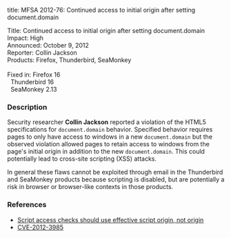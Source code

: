 title: MFSA 2012-76: Continued access to initial origin after setting document.domain

<p>
<span class="label">Title:</span>      Continued access to initial origin after
setting document.domain<br/>
<span class="label">Impact:</span>     High<br/>
<span class="label">Announced:</span>  October 9, 2012<br/>
<span class="label">Reporter:</span>   Collin Jackson<br/>
<span class="label">Products:</span>   Firefox, Thunderbird, SeaMonkey<br/>
<br/>
<span class="label">Fixed in:</span>   Firefox 16<br/>
<span class="label">&#160;</span>      Thunderbird 16<br/>
<span class="label">&#160;</span>      SeaMonkey 2.13<br/>
</p>


<h3>Description</h3>

<p>Security researcher <strong>Collin Jackson</strong> reported a violation of
the HTML5 specifications for <code>document.domain</code> behavior. Specified
behavior requires pages to only have access to windows in a new
<code>document.domain</code> but the observed violation allowed pages to retain
access to windows from the page's initial origin in addition to the new
<code>document.domain</code>. This could potentially lead to cross-site
scripting (XSS) attacks.
</p>

<p class="note">In general these flaws cannot be exploited through email in the
Thunderbird and SeaMonkey products because scripting is disabled, but are
potentially a risk in browser or browser-like contexts in those products.</p>


<h3>References</h3>

<ul>
  <li><a href="https://bugzilla.mozilla.org/show_bug.cgi?id=655649">
      Script access checks should use effective script origin, not
origin</a></li>
  <li><a href="http://cve.mitre.org/cgi-bin/cvename.cgi?name=CVE-2012-3985" class="ex-ref">CVE-2012-3985</a></li>
</ul>



